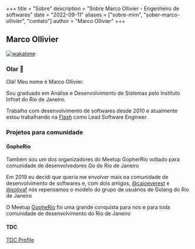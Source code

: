 +++
title = "Sobre"
description = "Sobre Marco Ollivier - Engenheiro de softwares"
date = "2022-09-11"
aliases = ["sobre-mim", "sober-marco-ollivier", "contato"]
author = "Marco Ollivier"
+++

## Marco Ollivier

[![wakatime](https://wakatime.com/badge/user/99bbc792-f01b-40d9-841c-38b6715ca146.svg)](https://wakatime.com/@99bbc792-f01b-40d9-841c-38b6715ca146)

### Olar 👋

Olá! Meu nome é Marco Ollivier.

Sou graduado em Análise e Desenvolvimento de Sistemas pelo Instituto Infnet do Rio de Janeiro.

Trabalho com desenvolvimento de softwares desde 2010 e atualmente estou trabalhando na
[Flash](https://www.flashapp.com.br/) como Lead Software Engineer.

### Projetos para comunidade

#### GopheRio

Também sou um dos organizadores do Meetup GopherRio voltado para comunidade de desenvolvedores Go do Rio de Janeiro

Em 2019 eu decidi que queria me envolver mais na comunidade de desenvolvimento de softwares e, com dois amigos,
[@caioeverest](https://github.com/caioeverest) e [@solivaf](https://github.com/solivaf)
nós repensamos o modelo do grupo de usuários de Golang do Rio de Janeiro

O Meetup [GopheRio](https://www.meetup.com/GopheRio) foi uma grande conquista para nos e para toda comunidade de
desenvolvimento do Rio de Janeiro

#### TDC

[TDC Profile](https://thedevconf.com/palestrante/marco-ollivier)
